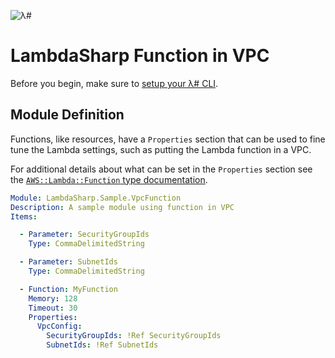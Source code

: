![λ#](../../Docs/LambdaSharp_v2_small.png)

# LambdaSharp Function in VPC

Before you begin, make sure to [setup your λ# CLI](../../Docs/).

## Module Definition

Functions, like resources, have a `Properties` section that can be used to fine tune the Lambda settings, such as putting the Lambda function in a VPC.

For additional details about what can be set in the `Properties` section see the [`AWS::Lambda::Function` type documentation](https://docs.aws.amazon.com/AWSCloudFormation/latest/UserGuide/aws-resource-lambda-function.html).

```yaml
Module: LambdaSharp.Sample.VpcFunction
Description: A sample module using function in VPC
Items:

  - Parameter: SecurityGroupIds
    Type: CommaDelimitedString

  - Parameter: SubnetIds
    Type: CommaDelimitedString

  - Function: MyFunction
    Memory: 128
    Timeout: 30
    Properties:
      VpcConfig:
        SecurityGroupIds: !Ref SecurityGroupIds
        SubnetIds: !Ref SubnetIds
```
